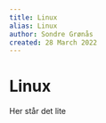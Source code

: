 ```yaml
---
title: Linux
alias: Linux
author: Sondre Grønås
created: 28 March 2022
---
```

# Linux
Her står det lite